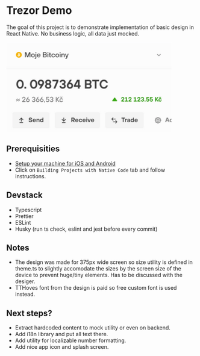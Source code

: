 # Trezor Demo

The goal of this project is to demonstrate implementation of basic design in React Native. No business logic, all data just mocked.

![desired result](./goal.png)

## Prerequisities

- [Setup your machine for iOS and Android](https://facebook.github.io/react-native/docs/getting-started.html)
- Click on `Building Projects with Native Code` tab and follow instructions.

## Devstack

- Typescript
- Prettier
- ESLint
- Husky (run ts check, eslint and jest before every commit)

## Notes

- The design was made for 375px wide screen so size utility is defined in theme.ts to slightly accomodate the sizes by the screen size of the device to prevent huge/tiny elements. Has to be discussed with the desiger.
- TTHoves font from the design is paid so free custom font is used instead.

## Next steps?
 
- Extract hardcoded content to mock utility or even on backend.
- Add i18n library and put all text there.
- Add utility for localizable number formatting.
- Add nice app icon and splash screen.


  

